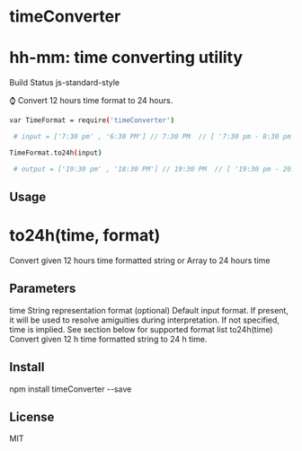 # timeConverter

# hh-mm: time converting utility
Build Status js-standard-style

⌚️ Convert 12 hours time format to 24 hours.

```bash
var TimeFormat = require('timeConverter')

 # input = ['7:30 pm' , '6:30 PM'] // 7:30 PM  // [ '7:30 pm - 8:30 pm','6:00 pm - 7:00 pm']

TimeFormat.to24h(input)        

 # output = ['19:30 pm' , '18:30 PM'] // 19:30 PM  // [ '19:30 pm - 20:30 pm','18:00 pm - 19:00 pm']

```

## Usage
# to24h(time, format)
Convert given 12 hours time formatted string or Array to 24 hours time

## Parameters
time String representation
format (optional) Default input format. If present, it will be used to resolve amiguities during interpretation. If not specified, time is implied. See section below for supported format list
to24h(time)
Convert given 12 h time formatted string to 24 h time.


## Install
npm install timeConverter --save

## License
MIT